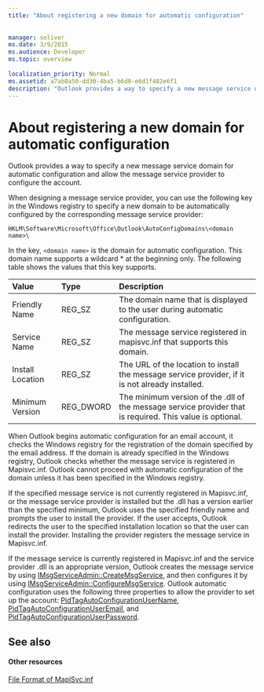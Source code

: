 ```yaml
---
title: "About registering a new domain for automatic configuration"
 
 
manager: soliver
ms.date: 3/9/2015
ms.audience: Developer
ms.topic: overview
 
localization_priority: Normal
ms.assetid: a7ab8a50-dd30-4ba5-b6d8-e6d1f482e6f1
description: "Outlook provides a way to specify a new message service domain for automatic configuration and allow the message service provider to configure the account."
---
```


# About registering a new domain for automatic configuration

Outlook provides a way to specify a new message service domain for automatic configuration and allow the message service provider to configure the account.
  
When designing a message service provider, you can use the following key in the Windows registry to specify a new domain to be automatically configured by the corresponding message service provider: 
  
 `HKLM\Software\Microsoft\Office\Outlook\AutoConfigDomains\<domain name>\`
  
In the key,  `<domain name>` is the domain for automatic configuration. This domain name supports a wildcard \* at the beginning only. The following table shows the values that this key supports. 
  
|**Value**|**Type**|**Description**|
|:-----|:-----|:-----|
|Friendly Name  <br/> |REG_SZ  <br/> |The domain name that is displayed to the user during automatic configuration.  <br/> |
|Service Name  <br/> |REG_SZ  <br/> |The message service registered in mapisvc.inf that supports this domain.  <br/> |
|Install Location  <br/> |REG_SZ  <br/> |The URL of the location to install the message service provider, if it is not already installed.  <br/> |
|Minimum Version  <br/> |REG_DWORD  <br/> |The minimum version of the .dll of the message service provider that is required. This value is optional.  <br/> |
   
When Outlook begins automatic configuration for an email account, it checks the Windows registry for the registration of the domain specified by the email address. If the domain is already specified in the Windows registry, Outlook checks whether the message service is registered in Mapisvc.inf. Outlook cannot proceed with automatic configuration of the domain unless it has been specified in the Windows registry.
  
If the specified message service is not currently registered in Mapisvc.inf, or the message service provider is installed but the .dll has a version earlier than the specified minimum, Outlook uses the specified friendly name and prompts the user to install the provider. If the user accepts, Outlook redirects the user to the specified installation location so that the user can install the provider. Installing the provider registers the message service in Mapisvc.inf.
  
If the message service is currently registered in Mapisvc.inf and the service provider .dll is an appropriate version, Outlook creates the message service by using [IMsgServiceAdmin::CreateMsgService](http://msdn.microsoft.com/library/0135f049-0311-45e5-9685-78597d599a4e%28Office.15%29.aspx), and then configures it by using [IMsgServiceAdmin::ConfigureMsgService](http://msdn.microsoft.com/library/a08f5905-2585-49ca-abb7-a77f2736f604%28Office.15%29.aspx). Outlook automatic configuration uses the following three properties to allow the provider to set up the account: [PidTagAutoConfigurationUserName](http://msdn.microsoft.com/library/05dfa0e2-4ab1-4f57-9009-6a815aca87bd%28Office.15%29.aspx), [PidTagAutoConfigurationUserEmail](http://msdn.microsoft.com/library/845140c8-5454-4b47-acec-ab5aff00b768%28Office.15%29.aspx), and [PidTagAutoConfigurationUserPassword](http://msdn.microsoft.com/library/d33e7c45-55d8-4dc1-ade9-605542d87e61%28Office.15%29.aspx).
  
## See also

#### Other resources

[File Format of MapiSvc.inf](http://msdn.microsoft.com/library/b48eda17-83a8-4dc4-85c8-4ca827d13d25%28Office.15%29.aspx)

